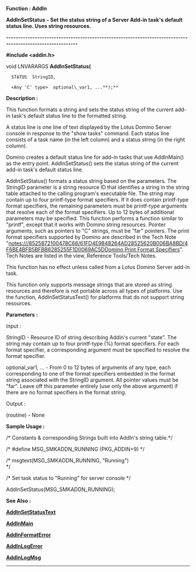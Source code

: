 




<!--
 /\* Font Definitions \*/
 @font-face
 {font-family:Courier;
 panose-1:2 7 4 9 2 2 5 2 4 4;}
@font-face
 {font-family:"Tms Rmn";
 panose-1:2 2 6 3 4 5 5 2 3 4;}
@font-face
 {font-family:Helv;
 panose-1:2 11 6 4 2 2 2 3 2 4;}
@font-face
 {font-family:"Cambria Math";
 panose-1:2 4 5 3 5 4 6 3 2 4;}
@font-face
 {font-family:Calibri;
 panose-1:2 15 5 2 2 2 4 3 2 4;}
 /\* Style Definitions \*/
 p.MsoNormal, li.MsoNormal, div.MsoNormal
 {margin-top:0cm;
 margin-right:0cm;
 margin-bottom:8.0pt;
 margin-left:0cm;
 line-height:107%;
 font-size:11.0pt;
 font-family:"Calibri",sans-serif;}
a:link, span.MsoHyperlink
 {color:#0563C1;
 text-decoration:underline;}
.MsoChpDefault
 {font-size:11.0pt;}
.MsoPapDefault
 {margin-bottom:8.0pt;
 line-height:107%;}
 /\* Page Definitions \*/
 @page WordSection1
 {size:612.0pt 792.0pt;
 margin:72.0pt 72.0pt 72.0pt 72.0pt;}
div.WordSection1
 {page:WordSection1;}
-->




 


**Function : AddIn**



**AddInSetStatus** **- Set the
status string of a Server Add-in task's default status line. Uses string
resources.**


**----------------------------------------------------------------------------------------------------------**



**#include <addin.h>**



void
LNVARARGS **AddInSetStatus(**  

      STATUS  StringID,  

      <Any 'C' type>  optional\_var1, ...**);**



**Description :**



This
function formats a string and sets the status string of the current add-in
task's default status line to the formatted string.  

  

A status line is one line of text displayed by the Lotus Domino Server console
in response to the "show tasks" command.  Each status line consists
of a task name (in the left column) and a status string (in the right column).  

  

Domino creates a default status line for add-in tasks that use AddInMain() as
the entry point.  AddInSetStatus() sets the status string of the current add-in
task's default status line.  

  

AddInSetStatus() formats a status string based on the parameters. The StringID
parameter is a string resource ID that identifies a string in the string table
attached to the calling program's executable file.  The string may contain up
to four printf-type format specifiers.  If it does contain printf-type format
specifiers, the remaining parameters must be printf-type arguments that resolve
each of the format specifiers.  Up to 12 bytes of additional parameters may be
specified.  This function performs a function similar to "printf",
except that it works with Domino string resources.  Pointer arguments, such as
pointers to "C" strings, must be "far" pointers.  The print
format specifiers supported by Domino are described in the Tech Note "<notes:///8525872100478C66/61FD4E9848264AD28525620B006BA8BD/4F6BE4BFB5BFBB6285255F1D0069AC5D>[Domino Print Format Specifiers](notes:///8525872100478C66/61FD4E9848264AD28525620B006BA8BD/85255D56004D3F6385255B3E004F65FF)".  Tech
Notes are listed in the view, Reference Tools/Tech Notes.  

  

This function has no effect unless called from a Lotus Domino Server add-in
task.   

  

This function only supports message strings that are stored as string resources
and therefore is not portable across all types of platforms.  Use the function,
AddInSetStatusText() for platforms that do not support string resources.


 


**Parameters :**



Input :  

StringID  -  Resource ID of string describing Addin's current
"state".  The string may contain up to four printf-type (%) format
specifiers.  For each format specifier, a corresponding argument must be
specified to resolve the format specifier.  

  

optional\_var1, ...  -  From 0 to 12 bytes of arguments of any type, each
corresponding to one of the format specifiers embedded in the format string
associated with the StringID argument.  All pointer values must be
"far".  Leave off this parameter entirely (use only the above
argument) if there are no format specifiers in the format string.  

  




Output :  

(routine)  -  None  

  

  




 **Sample Usage :**


  

/\* Constants & corresponding Strings built into AddIn's string table.\*/  

/\* #define MSG\_SMKADDN\_RUNNING                    (PKG\_ADDIN+9)      \*/  

/\*        msgtext(MSG\_SMKADDN\_RUNNING,           "Running")         
\*/  

  

   /\* Set task status to "Running" for server console \*/  

  

   AddInSetStatus(MSG\_SMKADDN\_RUNNING);  

  




 **See Also :**


**[AddInSetStatusText](AddInSetStatusText.md)**


**[AddInMain](AddInMain.md)**


**[AddInFormatError](AddInFormatError.md)**


**[AddInLogError](AddInLogError.md)**


**[AddInLogMsg](AddInLogMsg.md)**



----------------------------------------------------------------------------------------------------------


 





